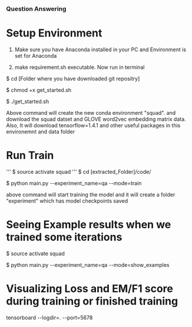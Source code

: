 ### Question Answering 

# Setup Environment 

1. Make sure you have Anaconda installed in your PC and Environment is set for Anaconda

2. make requirement.sh executable. Now run in terminal 

$ cd [Folder where you have downloaded git repositry]

$ chmod +x get_started.sh

$ ./get_started.sh

Above command will create the new conda environment "squad". and download the squad datset and GLOVE word2vec embedding matrix data. Also, It will download tensorflow=1.4.1 and other useful packages in this environemnt and data folder

# Run Train
'''
$ source activate squad
'''
$ cd [extracted_Folder]/code/

$ python main.py --experiment_name=qa --mode=train

above command will start training the model and it will create a folder "experiment" which has model checkpoints saved

# Seeing Example results when we trained some iterations

$ source activate squad

$ python main.py --experiment_name=qa --mode=show_examples


# Visualizing Loss and EM/F1 score during training or finished training

tensorboard --logdir=. --port=5678

